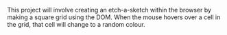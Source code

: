 This project will involve creating an etch-a-sketch within the browser by making a square grid using the DOM. When the mouse hovers over a cell in the grid, that cell will change to a random colour.